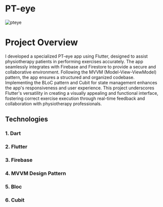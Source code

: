 # PT-eye
![pteye](https://github.com/MohamedEzzat5/pteye/assets/93782990/a424c842-2783-47a1-9987-47bd3b98a6bc)


# Project Overview
I developed a specialized PT-eye app using Flutter, designed to assist physiotherapy patients in performing exercises accurately. The app seamlessly integrates with Firebase and Firestore to provide a secure and collaborative environment. Following the MVVM (Model-View-ViewModel) pattern, the app ensures a structured and organized codebase. Implementing the BLoC pattern and Cubit for state management enhances the app's responsiveness and user experience. This project underscores Flutter's versatility in creating a visually appealing and functional interface, fostering correct exercise execution through real-time feedback and collaboration with physiotherapy professionals.

## Technologies
### 1. Dart
### 2. Flutter
### 3. Firebase
### 4. MVVM Design Pattern
### 5. Bloc
### 6. Cubit











 

